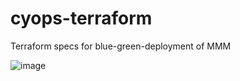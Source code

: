 # cyops-terraform
Terraform specs for blue-green-deployment of MMM

![image](https://user-images.githubusercontent.com/63254398/126226359-0ab2cde7-60fe-4659-8ed7-0a71a523652f.png)
